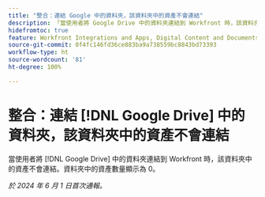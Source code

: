 ```yaml
---
title: "整合：連結 Google 中的資料夾，該資料夾中的資產不會連結"
description: 「當使用者將 Google Drive 中的資料夾連結到 Workfront 時，該資料夾中的資產不會連結。資料夾中的資產數量顯示為 0。"
hidefromtoc: true
feature: Workfront Integrations and Apps, Digital Content and Documents
source-git-commit: 0f4fc146fd36ce883ba9a738559bc8843bd73393
workflow-type: ht
source-wordcount: '81'
ht-degree: 100%

---
```



# 整合：連結 [!DNL Google Drive] 中的資料夾，該資料夾中的資產不會連結

當使用者將 [!DNL Google Drive] 中的資料夾連結到 Workfront 時，該資料夾中的資產不會連結。資料夾中的資產數量顯示為 0。

_於 2024 年 6 月 1 日首次通報。_
